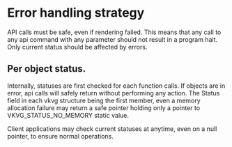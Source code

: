 #  Error handling strategy

API calls must be safe, even if rendering failed. This means that any call to any api command with any parameter should not result in a program halt. Only current status should be affected by errors.

## Per object status.

Internally, statuses are first checked for each function calls. If objects are in error, api calls will safely return without performing any action.
The Status field in each vkvg structure being the first member, even a memory allocation failure may return a safe pointer holding only a pointer to VKVG_STATUS_NO_MEMORY static value.

Client applications may check current statuses at anytime, even on a null pointer, to ensure normal operations.




